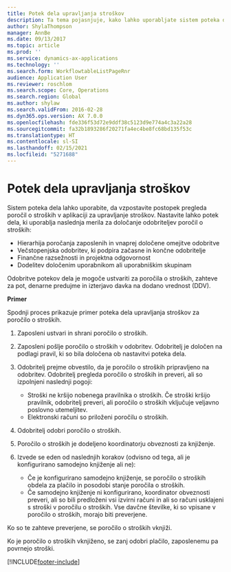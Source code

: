 ```yaml
---
title: Potek dela upravljanja stroškov
description: Ta tema pojasnjuje, kako lahko uporabljate sistem poteka dela v aplikaciji Microsoft Dynamics 365 Finance, da vzpostavite postopek pregleda poročil o stroških v aplikaciji za upravljanje stroškov.
author: ShylaThompson
manager: AnnBe
ms.date: 09/13/2017
ms.topic: article
ms.prod: ''
ms.service: dynamics-ax-applications
ms.technology: ''
ms.search.form: WorkflowtableListPageRnr
audience: Application User
ms.reviewer: roschlom
ms.search.scope: Core, Operations
ms.search.region: Global
ms.author: shylaw
ms.search.validFrom: 2016-02-28
ms.dyn365.ops.version: AX 7.0.0
ms.openlocfilehash: fde336f53d72e9ddf38c5123d9e774a4c3a22a28
ms.sourcegitcommit: fa32b1893286f20271fa4ec4be8fc68bd135f53c
ms.translationtype: HT
ms.contentlocale: sl-SI
ms.lasthandoff: 02/15/2021
ms.locfileid: "5271688"
---
```

# <a name="expense-management-workflow"></a>Potek dela upravljanja stroškov

Sistem poteka dela lahko uporabite, da vzpostavite postopek pregleda poročil o stroških v aplikaciji za upravljanje stroškov. Nastavite lahko potek dela, ki uporablja naslednja merila za določanje odobriteljev poročil o stroških:

- Hierarhija poročanja zaposlenih in vnaprej določene omejitve odobritve
- Večstopenjska odobritev, ki podpira začasne in končne odobritelje
- Finančne razsežnosti in projektna odgovornost
- Dodelitev določenim uporabnikom ali uporabniškim skupinam

Odobritve potekov dela je mogoče ustvariti za poročila o stroških, zahteve za pot, denarne predujme in izterjavo davka na dodano vrednost (DDV).

**Primer**

Spodnji proces prikazuje primer poteka dela upravljanja stroškov za poročilo o stroških.

1. Zaposleni ustvari in shrani poročilo o stroških.
2. Zaposleni pošlje poročilo o stroških v odobritev. Odobritelj je določen na podlagi pravil, ki so bila določena ob nastavitvi poteka dela.
3. Odobritelj prejme obvestilo, da je poročilo o stroških pripravljeno na odobritev. Odobritelj pregleda poročilo o stroških in preveri, ali so izpolnjeni naslednji pogoji:

    - Stroški ne kršijo nobenega pravilnika o stroških. Če stroški kršijo pravilnik, odobritelj preveri, ali poročilo o stroških vključuje veljavno poslovno utemeljitev.
    - Elektronski računi so priloženi poročilu o stroških.

4. Odobritelj odobri poročilo o stroških.
5. Poročilo o stroških je dodeljeno koordinatorju obveznosti za knjiženje.
6. Izvede se eden od naslednjih korakov (odvisno od tega, ali je konfigurirano samodejno knjiženje ali ne):

    - Če je konfigurirano samodejno knjiženje, se poročilo o stroških obdela za plačilo in posodobi stanje poročila o stroških.
    - Če samodejno knjiženje ni konfigurirano, koordinator obveznosti preveri, ali so bili predloženi vsi izvirni računi in ali so računi usklajeni s stroški v poročilu o stroških. Vse davčne številke, ki so vpisane v poročilo o stroških, morajo biti preverjene.

Ko so te zahteve preverjene, se poročilo o stroških vknjiži.

Ko je poročilo o stroških vknjiženo, se zanj odobri plačilo, zaposlenemu pa povrnejo stroški.


[!INCLUDE[footer-include](../includes/footer-banner.md)]